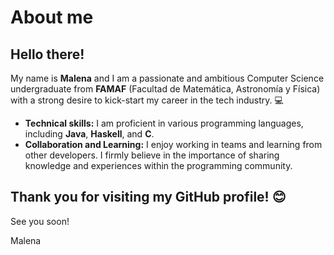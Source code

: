 # About me
## Hello there!
My name is **Malena** and I am a passionate and ambitious Computer Science undergraduate from **FAMAF** (Facultad de Matemática, Astronomía y Física) with a strong desire to kick-start my career in the tech industry. 💻

- **Technical skills:** I am proficient in various programming languages, including **Java**, **Haskell**, and **C**. 
- **Collaboration and Learning:** I enjoy working in teams and learning from other developers. I firmly believe in the importance of sharing knowledge and experiences within the programming community.

## Thank you for visiting my GitHub profile! 😊

See you soon!

Malena
